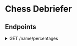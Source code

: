 # Chess Debriefer

## Endpoints
<details>
  <summary>GET /name/percentages</summary>
  
  #### URI parameters
  * **opponent** : (optional) find only the matches played against this opponent
  * **from** : (optional)
</details>
